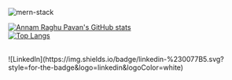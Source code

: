 ![mern-stack](https://user-images.githubusercontent.com/93469725/206485821-f66f36ac-7f1f-4666-962b-73293cf9d542.png)




[![Annam Raghu Pavan's GitHub stats](https://github-readme-stats.vercel.app/api?username=AR-Pavan&theme=synthwave&show_icons=true)](https://github.com/AR-Pavan/github-readme-stats)
<br />
[![Top Langs](https://github-readme-stats.vercel.app/api/top-langs/?username=AR-Pavan&theme=synthwave&layout=compact&show_icons=true)](https://github.com/AR-Pavan/github-readme-stats)

<br />
![LinkedIn](https://img.shields.io/badge/linkedin-%230077B5.svg?style=for-the-badge&logo=linkedin&logoColor=white)

